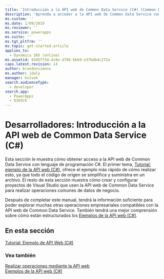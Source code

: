 ```yaml
---
title: 'Introducción a la API web de Common Data Service (C#) (Common Data Service)| Microsoft Docs'
description: 'Aprenda a acceder a la API web de Common Data Service con lenguaje de programación de Microsoft Visual C#'
ms.custom: ''
ms.date: 1/09/2019
ms.reviewer: ''
ms.service: powerapps
ms.suite: ''
ms.tgt_pltfrm: ''
ms.topic: get-started-article
applies_to:
  - Dynamics 365 (online)
ms.assetid: 8105ff3d-4c8e-4f86-bbb9-e37bdb4c272e
caps.latest.revision: 14
author: brandonsimons
ms.author: jdaly
manager: kvivek
search.audienceType:
  - developer
search.app:
  - PowerApps
  - D365CE
---
```

# <a name="get-started-with-common-data-service-web-api-c"></a>Desarrolladores: Introducción a la API web de Common Data Service (C#)

Esta sección le muestra cómo obtener acceso a la API web de Common Data Service con lenguaje de programación C#. El primer tema, [Tutorial: ejemplo de la API web (C#)](quick-start-console-app-csharp.md), ofrece el ejemplo más rápido de cómo realizar esto, ya que todo el código de origen se simplifica y suministra en un archivo. El resto de esta sección muestra cómo crear y configurar proyectos de Visual Studio que usen la API web de Common Data Service para realizar operaciones comunes de datos de negocio.  
  
Después de completar este manual, tendrá la información suficiente para poder explorar muchas otras operaciones empresariales compatibles con la API web de Common Data Service.   También tendrá una mejor comprensión sobre cómo están estructurados los [Ejemplos de la API web (C#)](web-api-samples-csharp.md).  
  
## <a name="in-this-section"></a>En esta sección

[Tutorial: Ejemplo de API Web (C#)](quick-start-console-app-csharp.md)<br />

### <a name="see-also"></a>Vea también
  
[Realizar operaciones mediante la API web](perform-operations-web-api.md)<br />
[Ejemplos de la API web (C#)](web-api-samples-csharp.md)
